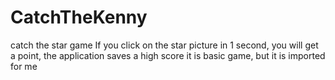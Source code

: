 # CatchTheKenny


catch the star game If you click on the star picture in 1 second, you will get a point, the application saves a high score
it is basic game, but it is imported for me
